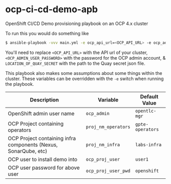 # ocp-ci-cd-demo-apb
 OpenShift CI/CD Demo provisioning playbook on an OCP 4.x cluster

 To run this you would do something like
 ```bash
$ ansible-playbook -vvv main.yml -e ocp_api_url=<OCP_API_URL> -e ocp_admin_pwd=<OCP_ADMIN_USER_PASSWORD> -e quay_docker_config_json_file=<LOCATION_OF_QUAY_SECRET>
 ```

You'll need to replace `<OCP_API_URL>` with the API url of your cluster, `<OCP_ADMIN_USER_PASSWORD>` with the password for the OCP admin account, & `LOCATION_OF_QUAY_SECRET` with the path to the Quay secret json file.

This playbook also makes some assumptions about some things within the cluster. These variables can be overridden with the `-e` switch when running the playbook.

| Description | Variable | Default Value |
| ----------- | -------- | ------------- |
| OpenShift admin user name | `ocp_admin` | `opentlc-mgr` |
| OCP Project containing operators | `proj_nm_operators` | `gpte-operators` |
| OCP Project containing infra components (Nexus, SonarQube, etc) | `proj_nm_infra` | `labs-infra` |
| OCP user to install demo into | `ocp_proj_user` | `user1` |
| OCP user password for above user | `ocp_proj_user_pwd` | `openshift` |
